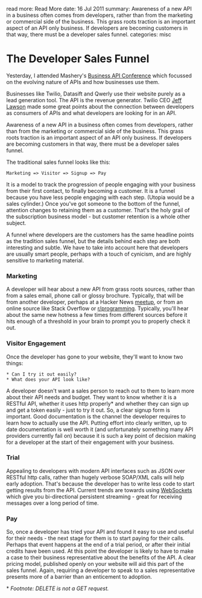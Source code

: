 read more: Read More
date: 16 Jul 2011
summary: Awareness of a new API in a business often comes from developers, rather than from the marketing or commercial side of the business. This grass roots traction is an important aspect of an API only business. If developers are becoming customers in that way, there must be a developer sales funnel.
categories: misc

# The Developer Sales Funnel

Yesterday, I attended Mashery's [Business API Conference](http://apiconference.com) which focussed on the evolving nature of APIs and how businesses use them.

Businesses like Twilio, Datasift and Qwerly use their website purely as a lead generation tool. The API is the revenue generator. Twilio CEO [Jeff Lawson](http://www.twilio.com/company) made some great points about the connection between developers as consumers of APIs and what developers are looking for in an API.

Awareness of a new API in a business often comes from developers, rather than from the marketing or commercial side of the business. This grass roots traction is an important aspect of an API only business. If developers are becoming customers in that way, there must be a developer sales funnel.

The traditional sales funnel looks like this:

    Marketing => Visitor => Signup => Pay

It is a model to track the progression of people engaging with your business from their first contact, to finally becoming a customer. It is a funnel because you have less people engaging with each step. (Utopia would be a sales cylinder.) Once you've got someone to the bottom of the funnel, attention changes to retaining them as a customer. That's the holy grail of the subscription business model - but customer retention is a whole other subject.

A funnel where developers are the customers has the same headline points as the tradition sales funnel, but the details behind each step are both interesting and subtle. We have to take into account here that developers are usually smart people, perhaps with a touch of cynicism, and are highly sensitive to marketing material.

### Marketing

A developer will hear about a new API from grass roots sources, rather than from a sales email, phone call or glossy brochure. Typically, that will be from another developer, perhaps at a Hacker News [meetup](http://www.meetup.com/HNLondon/), or from an online source like 
Stack Overflow or [r/programming](http://www.reddit.com/r/programming). Typically, you'll hear about the same new hotness a few times from different sources before it hits enough of a threshold in your brain to prompt you to properly check it out.

### Visitor Engagement

Once the developer has gone to your website, they'll want to know two things:

    * Can I try it out easily?
    * What does your API look like? 

A developer doesn't want a sales person to reach out to them to learn more about their API needs and budget. They want to know whether it is a RESTful API, whether it uses http properly\* and whether they can sign up and get a token easily - just to try it out. So, a clear signup form is important. Good documentation is the channel the developer requires to learn how to actually use the API. Putting effort into clearly written, up to date documentation is well worth it (and unfortunately something many API providers currently fail on) because it is such a key point of decision making for a developer at the start of their engagement with your business.

### Trial

Appealing to developers with modern API interfaces such as JSON over RESTful http calls, rather than hugely verbose SOAP/XML calls will help early adoption. That's because the developer has to write less code to start getting results from the API. Current trends are towards using [WebSockets](http://devmull.net/articles/a-ruby-client-for-datasift) which give you bi-directional persistent streaming - great for receiving messages over a long period of time.

### Pay

So, once a developer has tried your API and found it easy to use and useful for their needs - the next stage for them is to start paying for their calls. Perhaps that event happens at the end of a trial period, or after their initial credits have been used. At this point the developer is likely to have to make a case to their business representative about the benefits of the API. A clear pricing model, published openly on your website will aid this part of the sales funnel. Again, requiring a developer to speak to a sales representative presents more of a barrier than an enticement to adoption.


\* _Footnote: DELETE is not a GET request._
